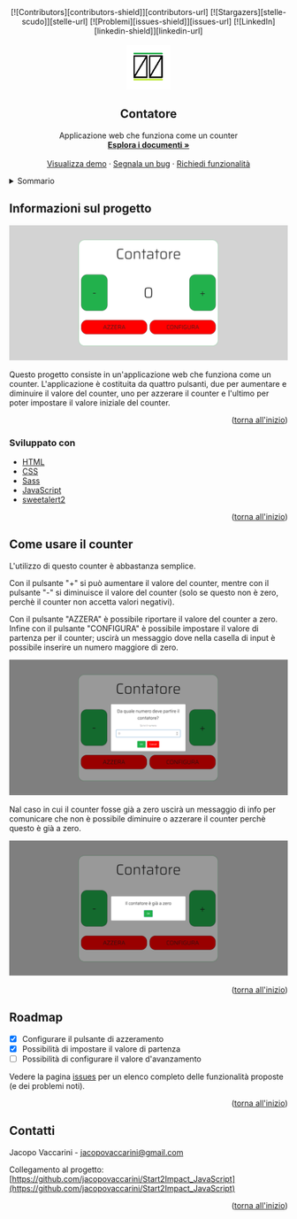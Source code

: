 <div id="top"></div>


<!-- PROJECT SHIELDS -->
<div align="center">
  [![Contributors][contributors-shield]][contributors-url]
  [![Stargazers][stelle-scudo]][stelle-url]
  [![Problemi][issues-shield]][issues-url]
  [![LinkedIn][linkedin-shield]][linkedin-url]
</div>


<!-- LOGO DEL PROGETTO -->
<br />
<div align="center">
  <a href="https://github.com/jacopovaccarini/Start2Impact_JavaScript">
    <img src="assets/img/logo.png" alt="Logo" width="80" height="80">
  </a>

<h2 align="center">Contatore</h2>

  <p align="center">
    Applicazione web che funziona come un counter
    <br />
    <a href="https://github.com/jacopovaccarini/Start2Impact_JavaScript"><strong>Esplora i documenti »</strong></a>
    <br />
    <br />
    <a href="https://jacopovaccarini.github.io/Start2Impact_JavaScript/">Visualizza demo</a>
    ·
    <a href="https://github.com/jacopovaccarini/Start2Impact_JavaScript/issues">Segnala un bug</a>
    ·
    <a href="https://github.com/jacopovaccarini/Start2Impact_JavaScript/issues">Richiedi funzionalità</a>
  </p>
</div>



<!-- INDICE -->
<details>
  <summary>Sommario</summary>
  <ol>
    <li>
      <a href="#about-the-project">Informazioni sul progetto</a>
      <ul>
        <li><a href="#built-with">Sviluppato con</a></li>
      </ul>
    </li>
    <li><a href="#usage">Come usare il counter</a></li>
    <li><a href="#roadmap">Roadmap</a></li>
    <li><a href="#contact">Contatti</a></li>
  </ol>
</details>



<!-- SUL PROGETTO -->
## Informazioni sul progetto

[![Schermata del progetto][screenshot-progetto1]](https://jacopovaccarini.github.io/Start2Impact_JavaScript/)

<p>Questo progetto consiste in un'applicazione web che funziona come un counter. L'applicazione è costituita da quattro pulsanti, due per aumentare e diminuire il valore del counter, uno per azzerare il counter e l'ultimo per poter impostare il valore iniziale del counter.</p>

<p align="right">(<a href="#top">torna all'inizio</a>)</p>


### Sviluppato con

* [HTML](https://html.spec.whatwg.org/)
* [CSS](https://www.w3.org/TR/CSS/)
* [Sass](https://sass-lang.com/)
* [JavaScript](https://developer.mozilla.org/en-US/docs/Web/JavaScript?retiredLocale=it)
* [sweetalert2](https://sweetalert2.github.io/)

<p align="right">(<a href="#top">torna all'inizio</a>)</p>


<!-- ESEMPI DI UTILIZZO -->
## Come usare il counter

<p>L'utilizzo di questo counter è abbastanza semplice.</p>
<p>Con il pulsante "+" si può aumentare il valore del counter, mentre con il pulsante "-" si diminuisce il valore del counter (solo se questo non è zero, perchè il counter non accetta valori negativi).</p>
<p>Con il pulsante "AZZERA" è possibile riportare il valore del counter a zero. Infine con il pulsante "CONFIGURA" è possibile impostare il valore di partenza per il counter; uscirà un messaggio dove nella casella di input è possibile inserire un numero maggiore di zero.</p>

[![Schermata messaggio][screenshot-progetto3]](https://jacopovaccarini.github.io/Start2Impact_JavaScript/)

<p>Nal caso in cui il counter fosse già a zero uscirà un messaggio di info per comunicare che non è possibile diminuire o azzerare il counter perchè questo è già a zero.</p>

[![Schermata messaggio][screenshot-progetto2]](https://jacopovaccarini.github.io/Start2Impact_JavaScript/)

<p align="right">(<a href="#top">torna all'inizio</a>)</p>



<!-- ROADMAP -->
## Roadmap

- [x] Configurare il pulsante di azzeramento
- [x] Possibilità di impostare il valore di partenza
- [ ] Possibilità di configurare il valore d'avanzamento

Vedere la pagina [issues](https://github.com/jacopovaccarini/Start2Impact_JavaScript/issues) per un elenco completo delle funzionalità proposte (e dei problemi noti).

<p align="right">(<a href="#top">torna all'inizio</a>)</p>



<!-- CONTATTO -->
## Contatti

Jacopo Vaccarini - [jacopovaccarini@gmail.com](mailto:jacopovaccarini@gmail.com)

Collegamento al progetto: [https://github.com/jacopovaccarini/Start2Impact_JavaScript](https://github.com/jacopovaccarini/Start2Impact_JavaScript)

<p align="right">(<a href="#top">torna all'inizio</a>)</p>



<!-- LINK E IMMAGINI MARKDOWN -->
[contributors-shield]: https://img.shields.io/github/contributors/jacopovaccarini/Start2Impact_JavaScript.svg?style=for-the-badge
[contributors-url]: https://github.com/jacopovaccarini/Start2Impact_JavaScript/graphs/contributors
[stelle-scudo]: https://img.shields.io/github/stars/jacopovaccarini/Start2Impact_JavaScript.svg?style=for-the-badge
[stelle-URL]: https://github.com/jacopovaccarini/Start2Impact_JavaScript/stargazers
[issues-shield]: https://img.shields.io/github/issues/jacopovaccarini/Start2Impact_JavaScript.svg?style=for-the-badge
[issues-URL]: https://github.com/jacopovaccarini/Start2Impact_JavaScript/issues
[linkedin-shield]: https://img.shields.io/badge/-LinkedIn-black.svg?style=for-the-badge&logo=linkedin&colorB=555
[linkedin-url]: https://linkedin.com/in/jacopo-vaccarini
[screenshot-progetto1]: /assets/img/screenshot1.png
[screenshot-progetto2]: /assets/img/screenshot2.png
[screenshot-progetto3]: /assets/img/screenshot3.png
